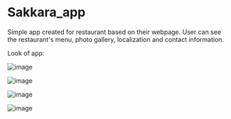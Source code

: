 # Sakkara_app
Simple app created for restaurant based on their webpage. User can see the restaurant's menu, photo gallery, localization and contact information.

Look of app:

![image](https://user-images.githubusercontent.com/80778466/166558835-6fe57db7-95fc-4d5e-a655-92c0a2233437.png)

![image](https://user-images.githubusercontent.com/80778466/166558894-12c60b8d-1da9-46f6-8533-68302cbbf8fe.png)

![image](https://user-images.githubusercontent.com/80778466/166558920-6237755b-10dc-4afe-a51c-77cb295a390a.png)

![image](https://user-images.githubusercontent.com/80778466/166558942-2ba25dce-ba18-4c08-86d2-37368610c1c5.png)
